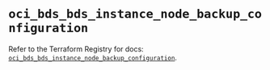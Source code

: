 # `oci_bds_bds_instance_node_backup_configuration`

Refer to the Terraform Registry for docs: [`oci_bds_bds_instance_node_backup_configuration`](https://registry.terraform.io/providers/oracle/oci/7.19.0/docs/resources/bds_bds_instance_node_backup_configuration).
